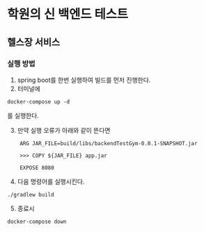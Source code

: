 # 학원의 신 백엔드 테스트

## 헬스장 서비스

### 실행 방법

1. spring boot를 한번 실행하여 빌드를 먼저 진행한다.
2. 터미널에

```
docker-compose up -d
```

를 실행한다.

3. 만약 실행 오류가 아래와 같이 뜬다면

```
    ARG JAR_FILE=build/libs/backendTestGym-0.0.1-SNAPSHOT.jar
  
    >>> COPY ${JAR_FILE} app.jar
  
    EXPOSE 8080
```

4. 다음 명령어를 실행시킨다.

```
./gradlew build
```

5. 종료시

```
docker-compose down
```